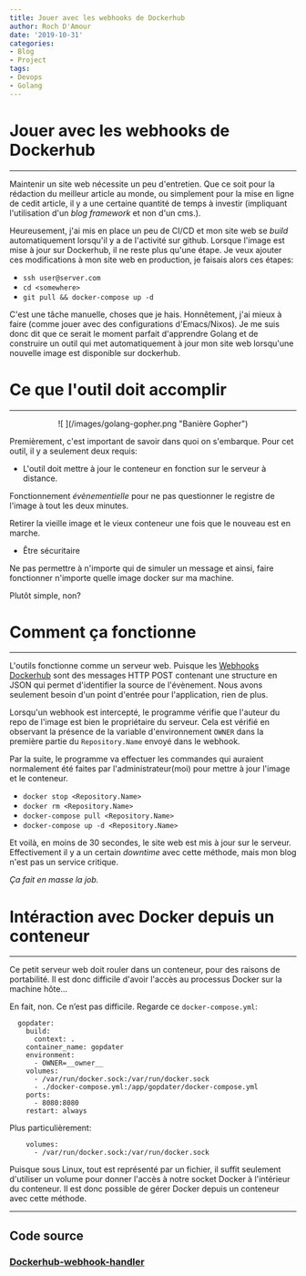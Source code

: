 ```yaml
---
title: Jouer avec les webhooks de Dockerhub 
author: Roch D'Amour
date: '2019-10-31'
categories:
- Blog
- Project
tags:
- Devops
- Golang
---
```


# Jouer avec les webhooks de Dockerhub
---

Maintenir un site web nécessite un peu d'entretien. Que ce soit pour la
rédaction du meilleur article au monde, ou simplement pour la mise en ligne de
cedit article, il y a une certaine quantité de temps à investir (impliquant
l'utilisation d'un _blog framework_ et non d'un cms.).

Heureusement, j'ai mis en place un peu de CI/CD et mon site web se _build_
automatiquement  lorsqu'il y a de l'activité sur github. Lorsque l'image est
mise à jour sur Dockerhub, il  ne reste plus qu'une étape. Je veux ajouter ces
modifications à  mon site web en production, je faisais alors ces étapes:


- `ssh user@server.com`
- `cd <somewhere>` 
- `git pull && docker-compose up -d`

C'est une tâche manuelle, choses que je hais. Honnêtement, j'ai mieux à faire
(comme jouer avec des configurations d'Emacs/Nixos). Je me suis donc dit que ce
serait le moment parfait d'apprendre Golang et de construire un outil qui met
automatiquement à jour mon site web lorsqu'une nouvelle image est disponible
sur dockerhub.

# Ce que l'outil doit accomplir
---

<center>
![ ](/images/golang-gopher.png "Banière Gopher")
</center>

Premièrement, c'est important de savoir dans quoi on s'embarque. Pour cet outil,
il y a seulement deux requis:

- L'outil doit mettre à jour le conteneur en fonction sur le serveur à distance.

Fonctionnement _évènementielle_ pour ne pas questionner le registre de
  l'image à tout les deux minutes.

Retirer la vieille image et le vieux conteneur une fois que le nouveau est en marche.

- Être sécuritaire

Ne pas permettre à n'importe qui de simuler un message et ainsi, faire
fonctionner n'importe quelle image docker sur ma machine.


Plutôt simple, non? 

# Comment ça fonctionne
--- 

L'outils fonctionne comme un serveur web. Puisque les [Webhooks
Dockerhub](https://docs.docker.com/docker-hub/webhooks/) sont des messages HTTP POST
contenant une structure en JSON qui permet d'identifier la source de
l'évènement. Nous avons seulement besoin d'un point d'entrée pour l'application,
rien de plus.

Lorsqu'un webhook est intercepté, le programme vérifie que l'auteur du
repo de l'image est bien le propriétaire du serveur. Cela est vérifié en
observant la présence de la variable d'environnement `OWNER` dans la première
partie du `Repository.Name` envoyé dans le webhook.

Par la suite, le programme va effectuer les commandes qui auraient normalement
été faites par l'administrateur(moi) pour mettre à jour l'image et le conteneur. 

- `docker stop <Repository.Name>`
- `docker rm <Repository.Name>`
- `docker-compose pull <Repository.Name>`
- `docker-compose up -d <Repository.Name>`

Et voilà, en moins de 30 secondes, le site web est mis à jour sur le serveur.
Effectivement il y a un certain _downtime_ avec cette méthode, mais mon blog
n'est pas un service critique. 

_Ça fait en masse la job._

# Intéraction avec Docker depuis un conteneur
---

Ce petit serveur web doit rouler dans un conteneur, pour des raisons de portabilité.
Il est donc difficile d'avoir l'accès au processus Docker sur la machine hôte...

En fait, non. Ce n’est pas difficile. Regarde ce `docker-compose.yml`:

```
  gopdater:
    build:
      context: .
    container_name: gopdater
    environment: 
      - OWNER=__owner__
    volumes:
      - /var/run/docker.sock:/var/run/docker.sock
      - ./docker-compose.yml:/app/gopdater/docker-compose.yml
    ports:
      - 8080:8080
    restart: always
```

Plus particulièrement:
```
    volumes:
      - /var/run/docker.sock:/var/run/docker.sock
```

Puisque sous Linux, tout est représenté par un fichier, il suffit seulement
d'utiliser un volume pour donner l'accès à notre socket Docker à l'intérieur du
conteneur. Il est donc possible de gérer Docker depuis un conteneur avec cette
méthode.

--- 
## Code source

### [Dockerhub-webhook-handler](https://github.com/notarock/dockerhub-webhook-handler)
